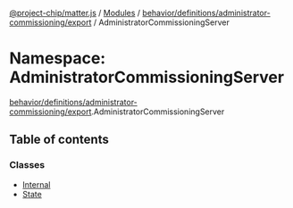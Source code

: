 [@project-chip/matter.js](../README.md) / [Modules](../modules.md) / [behavior/definitions/administrator-commissioning/export](behavior_definitions_administrator_commissioning_export.md) / AdministratorCommissioningServer

# Namespace: AdministratorCommissioningServer

[behavior/definitions/administrator-commissioning/export](behavior_definitions_administrator_commissioning_export.md).AdministratorCommissioningServer

## Table of contents

### Classes

- [Internal](../classes/behavior_definitions_administrator_commissioning_export.AdministratorCommissioningServer.Internal.md)
- [State](../classes/behavior_definitions_administrator_commissioning_export.AdministratorCommissioningServer.State.md)
